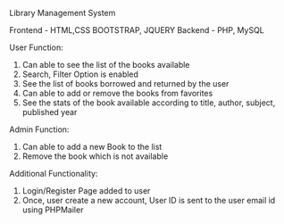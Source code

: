 
Library Management System

Frontend - HTML,CSS BOOTSTRAP, JQUERY
Backend  - PHP, MySQL

User Function:

1. Can able to see the list of the books available
2. Search, Filter Option is enabled
3. See the list of books borrowed and returned by the user
4. Can able to add or remove the books from favorites
5. See the stats of the book available according to title, author, subject, published year

Admin Function:

1. Can able to add a new Book to the list
2. Remove the book which is not available

Additional Functionality:

1. Login/Register Page added to user
2. Once, user create a new account, User ID is sent to the user email id using PHPMailer
